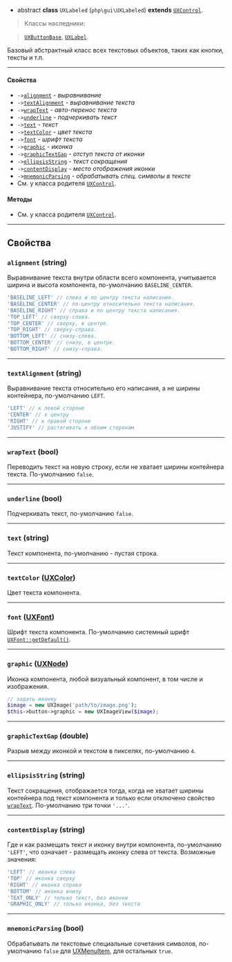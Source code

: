 - abstract **class** `UXLabeled` (`php\gui\UXLabeled`) **extends** [`UXControl`](UXControl).

> Классы наследники:

> [`UXButtonBase`](UXButtonBase), [`UXLabel`](UXLabel).

Базовый абстрактный класс всех текстовых объектов, таких как кнопки, тексты и т.п.

---

#### Свойства
- `->`[`alignment`](#alignment-string) - _выравнивание_
- `->`[`textAlignment`](#textalignment-string) - _выравнивание текста_
- `->`[`wrapText`](#wraptext-bool) - _авто-перенос текста_
- `->`[`underline`](#underline-bool) - _подчеркивать текст_
- `->`[`text`](#text-string) - _текст_
- `->`[`textColor`](#textcolor-uxcolor) - _цвет текста_
- `->`[`font`](#font-uxfont) - _шрифт текста_
- `->`[`graphic`](#graphic-uxnode) - _иконка_
- `->`[`graphicTextGap`](#graphictextgap-double) - _отступ текста от иконки_
- `->`[`ellipsisString`](#ellipsisstring-string) - _текст сокращения_
- `->`[`contentDisplay`](#contentdisplay-string) - _место отображения иконки_
- `->`[`mnemonicParsing`](#mnemonicparsing-bool) - _обрабатывать спец. символы в тексте_
- См. у класса родителя [`UXControl`](UXControl).

#### Методы
- См. у класса родителя [`UXControl`](UXControl).

---

## Свойства

### `alignment` (string)
Выравнивание текста внутри области всего компонента, учитывается ширина и высота компонента, по-умолчанию `BASELINE_CENTER`.
```php
'BASELINE_LEFT' // слева и по центру текста написания.
'BASELINE_CENTER' // по-центру относительно текста написания.
'BASELINE_RIGHT' // справа и по центру текста написания.
'TOP_LEFT' // сверху-слева.
'TOP_CENTER' // сверху, в центре.
'TOP_RIGHT' // сверху-справа.
'BOTTOM_LEFT' // снизу-слева.
'BOTTOM_CENTER' // снизу, в центре.
'BOTTOM_RIGHT' // снизу-справа.
```

---

### `textAlignment` (string)
Выравнивание текста относительно его написания, а не ширины контейнера, по-умолчанию `LEFT`.

```php
'LEFT' // к левой стороне
'CENTER' // к центру
'RIGHT' // к правой стороне
'JUSTIFY' // растягивать к обоим сторонам
```

---

### `wrapText` (bool)
Переводить текст на новую строку, если не хватает ширины контейнера текста. По-умолчанию `false`.

---

### `underline` (bool)
Подчеркивать текст, по-умолчанию `false`.

---

### `text` (string)
Текст компонента, по-умолчанию - пустая строка.

---

### `textColor` ([UXColor](UXColor))
Цвет текста компонента.

---

### `font` ([UXFont](UXFont))
Шрифт текста компонента. По-умолчанию системный шрифт [`UXFont::getDefault()`](UXFont#getdefault).

---

### `graphic` ([UXNode](UXNode))
Иконка компонента, любой визуальный компонент, в том числе и изображения.

```php
// задать иконку
$image = new UXImage('path/to/image.png');
$this->button->graphic = new UXImageView($image);
```

---

### `graphicTextGap` (double)
Разрыв между иконкой и текстом в пикселях, по-умолчанию `4`.

---

### `ellipsisString` (string)
Текст сокращения, отображается тогда, когда не хватает ширины контейнера под текст компонента и только если отключено свойство [`wrapText`](#wraptext-bool). По-умолчанию три точки `'...'`.

---

### `contentDisplay` (string)
Где и как размещать текст и иконку внутри компонента, по-умолчанию `'LEFT'`, что означает - размещать иконку слева от текста. Возможные значения:
```php
'LEFT' // иконка слева
'TOP' // иконка сверху
'RIGHT' // иконка справа
'BOTTOM' // иконка внизу
'TEXT_ONLY' // только текст, без иконки
'GRAPHIC_ONLY' // только иконка, без текста
```

---

### `mnemonicParsing` (bool)
Обрабатывать ли текстовые специальные сочетания символов, по-умолчанию `false` для [UXMenuItem](UXMenuItem), для остальных `true`.